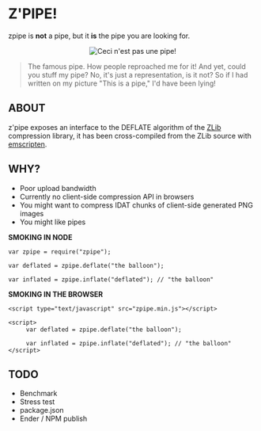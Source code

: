 # Z'PIPE!

zpipe is **not** a pipe, but it **is** the pipe you are looking for.

<div style="text-align:center;">
<img src="http://upload.wikimedia.org/wikipedia/en/thumb/b/b9/MagrittePipe.jpg/300px-MagrittePipe.jpg" alt="Ceci n'est pas une pipe!" title="Ceci n'est pas une pipe" />
</div>

>The famous pipe. How people reproached me for it! And yet, could you stuff my pipe? No, it's just a representation, is it not? So if I had written on my picture "This is a pipe," I'd have been lying!

## ABOUT

z'pipe exposes an interface to the DEFLATE algorithm of the [ZLib](http://zlib.net/) compression library, it has been cross-compiled from the ZLib source with [emscripten](http://github.com/kripken/emscripten).

## WHY?

* Poor upload bandwidth
* Currently no client-side compression API in browsers
* You might want to compress IDAT chunks of client-side generated PNG images
* You might like pipes

**SMOKING IN NODE**

    var zpipe = require("zpipe");
    
    var deflated = zpipe.deflate("the balloon");

    var inflated = zpipe.inflate("deflated"); // "the balloon"

**SMOKING IN THE BROWSER**

    <script type="text/javascript" src="zpipe.min.js"></script>

    <script>
         var deflated = zpipe.deflate("the balloon");

         var inflated = zpipe.inflate("deflated"); // "the balloon"
    </script>

## TODO

* Benchmark
* Stress test
* package.json
* Ender / NPM publish
